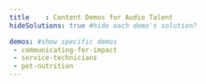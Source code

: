 ```yaml
---
title    : Content Demos for Audio Talent
hideSolutions: true #hide each demo's solution?

demos: #show specific demos
 - communicating-for-impact
 - service-technicians
 - pet-nutrition
---
```

